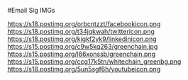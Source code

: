#Email Sig IMGs

<a href="https://s18.postimg.org/orbcntzzt/facebookicon.png">https://s18.postimg.org/orbcntzzt/facebookicon.png</a>
<br/>
<a href="https://s18.postimg.org/kjgkf2yk9/linkedinicon.png">https://s18.postimg.org/t34jqkwah/twittericon.png</a>
</br>
<a href="https://s18.postimg.org/kjgkf2yk9/linkedinicon.png">https://s18.postimg.org/kjgkf2yk9/linkedinicon.png</a>
<br/>
https://s15.postimg.org/c9w5kq263/greenchain.jpg
<br/>
https://s15.postimg.org/l66xonssb/greenchain.png
<br/>
https://s15.postimg.org/ccg17k5tn/whitechain_greenbg.png
</br>
https://s18.postimg.org/5un5sgf6h/youtubeicon.png
